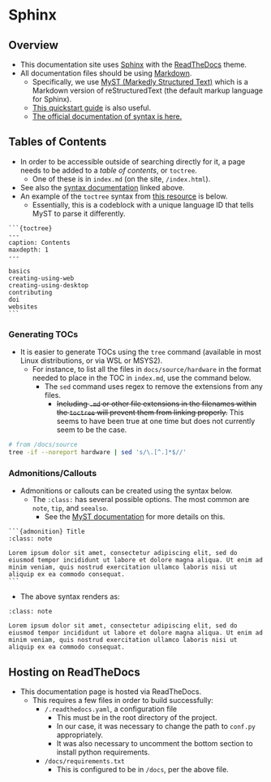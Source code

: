 # Sphinx
## Overview
- This documentation site uses [Sphinx](https://www.sphinx-doc.org/en/master/) with the [ReadTheDocs](https://about.readthedocs.com/) theme.
- All documentation files should be using [Markdown](https://www.markdownguide.org/cheat-sheet/).
  - Specifically, we use [MyST (Markedly Structured Text)](https://myst-parser.readthedocs.io/en/latest/) which is a Markdown version of reStructuredText (the default markup language for Sphinx).
  - [This quickstart guide](https://cerodell.github.io/sphinx-quickstart-guide/build/html/markdown.html) is also useful.
  - [The official documentation of syntax is here.](https://myst-parser.readthedocs.io/en/v0.16.1/syntax/syntax.html)

## Tables of Contents
- In order to be accessible outside of searching directly for it, a page needs to be added to a *table of contents*, or `toctree`.
  -  One of these is in `index.md` (on the site, `/index.html`).
- See also the [syntax documentation](https://myst-parser.readthedocs.io/en/v0.16.1/syntax/syntax.html) linked above.
- An example of the `toctree` syntax from [this resource](https://coderefinery.github.io/sphinx-lesson/toctree/) is below.
  - Essentially, this is a codeblock with a unique language ID that tells MyST to parse it differently.

````
```{toctree}
---
caption: Contents
maxdepth: 1
---

basics
creating-using-web
creating-using-desktop
contributing
doi
websites
```
````

### Generating TOCs
- It is easier to generate TOCs using the `tree` command (available in most Linux distributions, or via WSL or MSYS2).
  - For instance, to list all the files in `docs/source/hardware` in the format needed to place in the TOC in `index.md`, use the command below.
    - The `sed` command uses regex to remove the extensions from any files.
	    - ~~Including `.md` or other file extensions in the filenames within the `toctree` will prevent them from linking properly.~~ This seems to have been true at one time but does not currently seem to be the case.

```sh
# from /docs/source
tree -if --noreport hardware | sed 's/\.[^.]*$//'
```

### Admonitions/Callouts
- Admonitions or callouts can be created using the syntax below.
	- The `:class:` has several possible options. The most common are `note`, `tip`, and `seealso`. 
		- See the [MyST documentation](https://mystmd.org/guide/admonitions) for more details on this.

````
```{admonition} Title
:class: note

Lorem ipsum dolor sit amet, consectetur adipiscing elit, sed do eiusmod tempor incididunt ut labore et dolore magna aliqua. Ut enim ad minim veniam, quis nostrud exercitation ullamco laboris nisi ut aliquip ex ea commodo consequat.
```
````

- The above syntax renders as:

```{admonition} Title
:class: note

Lorem ipsum dolor sit amet, consectetur adipiscing elit, sed do eiusmod tempor incididunt ut labore et dolore magna aliqua. Ut enim ad minim veniam, quis nostrud exercitation ullamco laboris nisi ut aliquip ex ea commodo consequat.
```

## Hosting on ReadTheDocs
- This documentation page is hosted via ReadTheDocs.
  - This requires a few files in order to build successfully:
    - `/.readthedocs.yaml`, a configuration file
      - This must be in the root directory of the project.
      - In our case, it was necessary to change the path to `conf.py` appropriately.
      - It was also necessary to uncomment the bottom section to install python requirements.
    - `/docs/requirements.txt`
      - This is configured to be in `/docs`, per the above file.